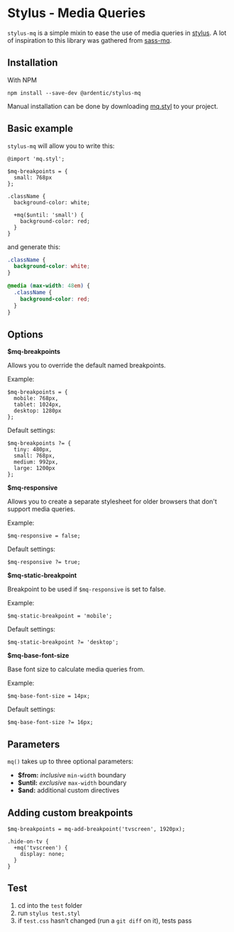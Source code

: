 
# Stylus - Media Queries

`stylus-mq` is a simple mixin to ease the use of media queries in [stylus](http://stylus-lang.com/). A lot of inspiration to this library was gathered from [sass-mq](https://github.com/guardian/sass-mq).

## Installation

With NPM

```
npm install --save-dev @ardentic/stylus-mq
```

Manual installation can be done by downloading [mq.styl](https://raw.githubusercontent.com/ardentic/stylus-mq/master/mq.styl) to your project.

## Basic example

`stylus-mq` will allow you to write this:

```stylus
@import 'mq.styl';

$mq-breakpoints = {
  small: 768px
};

.className {
  background-color: white;

  +mq($until: 'small') {
    background-color: red;
  }
}
```

and generate this:

```css
.className {
  background-color: white;
}

@media (max-width: 48em) {
  .className {
    background-color: red;
  }
}
```

## Options

**$mq-breakpoints**

Allows you to override the default named breakpoints.

Example:

```stylus
$mq-breakpoints = {
  mobile: 768px,
  tablet: 1024px,
  desktop: 1280px
};
```

Default settings:

```stylus
$mq-breakpoints ?= {
  tiny: 480px,
  small: 768px,
  medium: 992px,
  large: 1200px
};
```

**$mq-responsive**

Allows you to create a separate stylesheet for older browsers that don't support media queries.

Example:

```stylus
$mq-responsive = false;
```

Default settings:

```stylus
$mq-responsive ?= true;
```

**$mq-static-breakpoint**

Breakpoint to be used if `$mq-responsive` is set to false.

Example:

```stylus
$mq-static-breakpoint = 'mobile';
```

Default settings:

```stylus
$mq-static-breakpoint ?= 'desktop';
```

**$mq-base-font-size**

Base font size to calculate media queries from.

Example:

```stylus
$mq-base-font-size = 14px;
```

Default settings:

```stylus
$mq-base-font-size ?= 16px;
```

## Parameters

`mq()` takes up to three optional parameters:

* **$from:** _inclusive_ `min-width` boundary
* **$until:** _exclusive_ `max-width` boundary
* **$and:** additional custom directives

## Adding custom breakpoints

```stylus
$mq-breakpoints = mq-add-breakpoint('tvscreen', 1920px);

.hide-on-tv {
  +mq('tvscreen') {
    display: none;
  }
}
```

## Test

1. cd into the `test` folder
2. run `stylus test.styl`
3. if `test.css` hasn’t changed (run a `git diff` on it), tests pass
